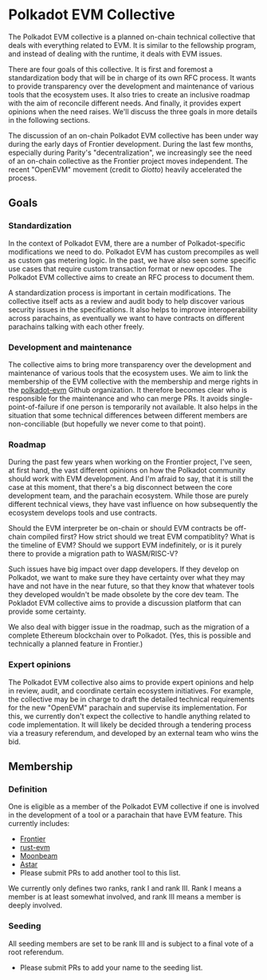 # Polkadot EVM Collective

The Polkadot EVM collective is a planned on-chain technical collective that
deals with everything related to EVM. It is similar to the fellowship program,
and instead of dealing with the runtime, it deals with EVM issues.

There are four goals of this collective. It is first and foremost a
standardization body that will be in charge of its own RFC process. It wants to
provide transparency over the development and maintenance of various tools that
the ecosystem uses. It also tries to create an inclusive roadmap with the aim
of reconcile different needs. And finally, it provides expert opinions when the
need raises. We'll discuss the three goals in more details in the following
sections.

The discussion of an on-chain Polkadot EVM collective has been under way during
the early days of Frontier development. During the last few months, especially
during Parity's "decentralization", we increasingly see the need of an on-chain
collective as the Frontier project moves independent. The recent "OpenEVM"
movement (credit to *Giotto*) heavily accelerated the process.

## Goals

### Standardization

In the context of Polkadot EVM, there are a number of Polkadot-specific
modifications we need to do. Polkadot EVM has custom precompiles as well as
custom gas metering logic. In the past, we have also seen some specific use
cases that require custom transaction format or new opcodes. The Polkadot EVM
collective aims to create an RFC process to document them.

A standardization process is important in certain modifications. The collective
itself acts as a review and audit body to help discover various security issues
in the specifications. It also helps to improve interoperability across
parachains, as eventually we want to have contracts on different parachains
talking with each other freely.

### Development and maintenance

The collective aims to bring more transparency over the development and
maintenance of various tools that the ecosystem uses. We aim to link the
membership of the EVM collective with the membership and merge rights in the
[polkadot-evm](https://github.com/polkadot-evm) Github organization. It
therefore becomes clear who is responsible for the maintenance and who can merge
PRs. It avoids single-point-of-failure if one person is temporarily not available.
It also helps in the situation that some technical differences between different
members are non-conciliable (but hopefully we never come to that point).

### Roadmap

During the past few years when working on the Frontier project, I've seen, at
first hand, the vast different opinions on how the Polkadot community should
work with EVM development. And I'm afraid to say, that it is still the case at
this moment, that there's a big disconnect between the core development team,
and the parachain ecosystem. While those are purely different technical views,
they have vast influence on how subsequently the ecosystem develops tools and
use contracts.

Should the EVM interpreter be on-chain or should EVM contracts be off-chain
compiled first? How strict should we treat EVM compatiblity? What is the
timeline of EVM? Should we support EVM indefinitely, or is it purely there to
provide a migration path to WASM/RISC-V?

Such issues have big impact over dapp developers. If they develop on Polkadot,
we want to make sure they have certainty over what they may have and not have in
the near future, so that they know that whatever tools they developed wouldn't
be made obsolete by the core dev team. The Pokladot EVM collective aims to
provide a discussion platform that can provide some certainty.

We also deal with bigger issue in the roadmap, such as the migration of a
complete Ethereum blockchain over to Polkadot. (Yes, this is possible and
technically a planned feature in Frontier.)

### Expert opinions

The Polkadot EVM collective also aims to provide expert opinions and help in
review, audit, and coordinate certain ecosystem initiatives. For example, the
collective may be in charge to draft the detailed technical requirements for the
new "OpenEVM" parachain and supervise its implementation. For this, we currently
don't expect the collective to handle anything related to code implementation.
It will likely be decided through a tendering process via a treasury referendum,
and developed by an external team who wins the bid.

## Membership

### Definition

One is eligible as a member of the Polkadot EVM collective if one is involved in
the development of a tool or a parachain that have EVM feature. This currently
includes:

* [Frontier](https://github.com/polkadot-evm/frontier)
* [rust-evm](https://github.com/rust-ethereum/evm)
* [Moonbeam](https://github.com/moonbeam-foundation/moonbeam)
* [Astar](https://github.com/AstarNetwork/Astar)
* Please submit PRs to add another tool to this list.

We currently only defines two ranks, rank I and rank III. Rank I means a member
is at least somewhat involved, and rank III means a member is deeply involved.

### Seeding

All seeding members are set to be rank III and is subject to a final vote of a
root referendum.

* Please submit PRs to add your name to the seeding list.
